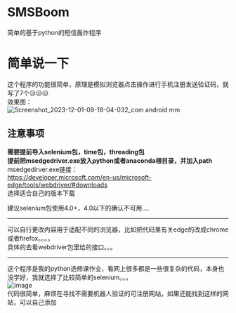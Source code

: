 # SMSBoom
简单的基于python的短信轰炸程序

# 简单说一下
这个程序的功能很简单，原理是模拟浏览器点击操作进行手机注册发送验证码，就写了7个😥😥😥<br />
效果图：<br />
![Screenshot_2023-12-01-09-18-04-032_com android mm](https://github.com/Hanbq01/SMSBoom/assets/127653499/68ee1e43-165d-4472-98a9-d5e0a3bfe47c)


## 注意事项
**需要提前导入selenium包，time包，threading包**<br />
**提前把msedgedriver.exe放入python或者anaconda根目录，并加入path**<br />
msedgedirver.exe链接：<br />
https://developer.microsoft.com/en-us/microsoft-edge/tools/webdriver/#downloads<br />
选择适合自己的版本下载<br />

建议selenium包使用4.0+，4.0以下的确认不可用....<br />

------------
可以自行更改内容用于适配不同的浏览器，比如把代码里有关edge的改成chrome或者firefox。。。。<br />
具体的去看webdriver包里给的接口。。。<br />

------------
这个程序是我的python选修课作业，看网上很多都是一些很复杂的代码，本身也没学好，我就选择了比较简单的selenium。。。<br />
![image](https://github.com/Hanbq01/SMSBoom/assets/127653499/2e619c4b-87c8-4b92-aff8-a1cca0eced9e)<br />
代码很简单，麻烦在寻找不需要机器人验证的可注册网站，如果还能找到这样的网站，可以自己添加<br />
